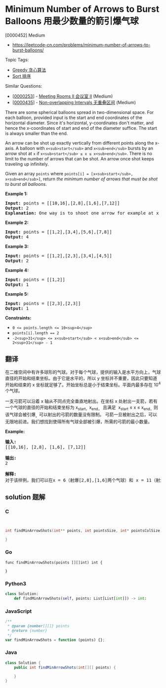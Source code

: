 # Minimum Number of Arrows to Burst Balloons 用最少数量的箭引爆气球

[0000452] Medium

- https://leetcode-cn.com/problems/minimum-number-of-arrows-to-burst-balloons/

Topic Tags:

- [Greedy 贪心算法](https://leetcode-cn.com/tag/greedy/)
- [Sort 排序](https://leetcode-cn.com/tag/sort/)

Similar Questions:

- [[0000253](https://leetcode-cn.com/problems/meeting-rooms-ii/)] - [Meeting Rooms II 会议室 II](./0000253.meeting-rooms-ii.md) (Medium)
- [[0000435](https://leetcode-cn.com/problems/non-overlapping-intervals/)] - [Non-overlapping Intervals 无重叠区间](./0000435.non-overlapping-intervals.md) (Medium)

There are some spherical balloons spread in two-dimensional space. For each balloon, provided input is the start and end coordinates of the horizontal diameter. Since it's horizontal, y-coordinates don't matter, and hence the x-coordinates of start and end of the diameter suffice. The start is always smaller than the end.

An arrow can be shot up exactly vertically from different points along the x-axis. A balloon with `x<sub>start</sub>` and `x<sub>end</sub>` bursts by an arrow shot at `x` if `x<sub>start</sub> ≤ x ≤ x<sub>end</sub>`. There is no limit to the number of arrows that can be shot. An arrow once shot keeps traveling up infinitely.

Given an array `points` where `points[i] = [x<sub>start</sub>, x<sub>end</sub>]`, return *the minimum number of arrows that must be shot to burst all balloons*.

**Example 1:**

<pre><strong>Input:</strong> points = [[10,16],[2,8],[1,6],[7,12]]
<strong>Output:</strong> 2
<strong>Explanation:</strong> One way is to shoot one arrow for example at x = 6 (bursting the balloons [2,8] and [1,6]) and another arrow at x = 11 (bursting the other two balloons).
</pre>

**Example 2:**

<pre><strong>Input:</strong> points = [[1,2],[3,4],[5,6],[7,8]]
<strong>Output:</strong> 4
</pre>

**Example 3:**

<pre><strong>Input:</strong> points = [[1,2],[2,3],[3,4],[4,5]]
<strong>Output:</strong> 2
</pre>

**Example 4:**

<pre><strong>Input:</strong> points = [[1,2]]
<strong>Output:</strong> 1
</pre>

**Example 5:**

<pre><strong>Input:</strong> points = [[2,3],[2,3]]
<strong>Output:</strong> 1
</pre>

**Constraints:**

- `0 <= points.length <= 10<sup>4</sup>`
- `points[i].length == 2`
- `-2<sup>31</sup> <= x<sub>start</sub> < x<sub>end</sub> <= 2<sup>31</sup> - 1`

## 翻译

在二维空间中有许多球形的气球。对于每个气球，提供的输入是水平方向上，气球直径的开始和结束坐标。由于它是水平的，所以 y 坐标并不重要，因此只要知道开始和结束的 x 坐标就足够了。开始坐标总是小于结束坐标。平面内最多存在 10<sup>4</sup>个气球。

一支弓箭可以沿着 x 轴从不同点完全垂直地射出。在坐标 x 处射出一支箭，若有一个气球的直径的开始和结束坐标为 x<sub>start，</sub>x<sub>end，</sub> 且满足  x<sub>start</sub> ≤ x ≤ x<sub>end，</sub>则该气球会被引爆<sub>。</sub>可以射出的弓箭的数量没有限制。 弓箭一旦被射出之后，可以无限地前进。我们想找到使得所有气球全部被引爆，所需的弓箭的最小数量。

**Example:**

<pre><strong>输入:</strong>
[[10,16], [2,8], [1,6], [7,12]]

<strong>输出:</strong>
2

<strong>解释:</strong>
对于该样例，我们可以在x = 6（射爆[2,8],[1,6]两个气球）和 x = 11（射爆另外两个气球）。
</pre>

## solution 题解

### C

```c


int findMinArrowShots(int** points, int pointsSize, int* pointsColSize){

}
```

### Go

```golang
func findMinArrowShots(points [][]int) int {

}
```

### Python3

```python
class Solution:
    def findMinArrowShots(self, points: List[List[int]]) -> int:
```

### JavaScript

```javascript
/**
 * @param {number[][]} points
 * @return {number}
 */
var findMinArrowShots = function (points) {};
```

### Java

```java
class Solution {
    public int findMinArrowShots(int[][] points) {

    }
}
```
